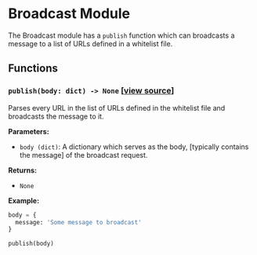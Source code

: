 # Broadcast Module

The Broadcast module has a `publish` function which can broadcasts a message to a list of URLs defined in a whitelist file.

## Functions

### `publish(body: dict) -> None` [[view source](/src/models/broadcast.py#L19-L44)]

Parses every URL in the list of URLs defined in the whitelist file and broadcasts the message to it.

**Parameters:**

- `body (dict)`: A dictionary which serves as the body, [typically contains the message] of the broadcast request.

**Returns:**

- `None`

**Example:**

```python
body = {
  message: 'Some message to broadcast'
}

publish(body)
```
